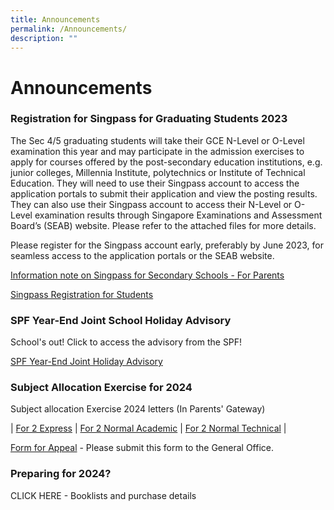 ```yaml
---
title: Announcements
permalink: /Announcements/
description: ""
---
```

Announcements
=================
    
### **Registration for Singpass for Graduating Students 2023**


The Sec 4/5 graduating students will take their GCE N-Level or O-Level examination this year and may participate in the admission exercises to apply for courses offered by the post-secondary education institutions, e.g. junior colleges, Millennia Institute, polytechnics or Institute of Technical Education. They will need to use their Singpass account to access the application portals to submit their application and view the posting results. They can also use their Singpass account to access their N-Level or O-Level examination results through Singapore Examinations and Assessment Board’s (SEAB) website. Please refer to the attached files for more details.

Please register for the Singpass account early, preferably by June 2023, for seamless access to the application portals or the SEAB website.

[Information note on Singpass for Secondary Schools - For Parents](/files/Announcements/information%20note%20on%20singpass%20for%20secondary%20school.pdf)

[Singpass Registration for Students](/files/Announcements/singpass%20registration%20guide%20for%20students.pdf)

### **SPF Year-End Joint School Holiday Advisory**

School's out! Click to access the advisory from the SPF!

[SPF Year-End Joint Holiday Advisory](/files/Term%20Letters/spf%20year-end%20joint%20school%20holiday%20advisory.pdf)

### **Subject Allocation Exercise for 2024**

Subject allocation Exercise 2024 letters (In Parents' Gateway)

| [For 2 Express](/files/Exam%20Related%20Matters/letter%20for%20parents%20(express).pdf) | [For 2 Normal Academic](/files/Exam%20Related%20Matters/letter%20for%20parents%20(na).pdf) | [For 2 Normal Technical](/files/Exam%20Related%20Matters/letter%20for%20parents%20(nt).pdf) |

[Form for Appeal](/files/Exam%20Related%20Matters/streaming%20appeal%20form%20(2023).pdf) - Please submit this form to the General Office.

### Preparing for 2024?

CLICK HERE - Booklists and purchase details